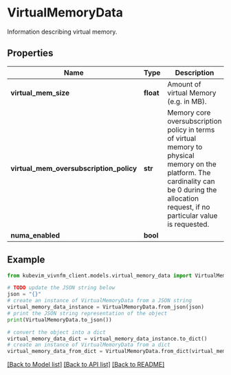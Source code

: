 # VirtualMemoryData

Information describing virtual memory.

## Properties

Name | Type | Description | Notes
------------ | ------------- | ------------- | -------------
**virtual_mem_size** | **float** | Amount of virtual Memory (e.g. in MB). | [optional] 
**virtual_mem_oversubscription_policy** | **str** | Memory core oversubscription policy in terms of virtual memory to physical memory on the platform. The cardinality can be 0 during the allocation request, if no particular value is requested. | [optional] 
**numa_enabled** | **bool** |  | [optional] 

## Example

```python
from kubevim_vivnfm_client.models.virtual_memory_data import VirtualMemoryData

# TODO update the JSON string below
json = "{}"
# create an instance of VirtualMemoryData from a JSON string
virtual_memory_data_instance = VirtualMemoryData.from_json(json)
# print the JSON string representation of the object
print(VirtualMemoryData.to_json())

# convert the object into a dict
virtual_memory_data_dict = virtual_memory_data_instance.to_dict()
# create an instance of VirtualMemoryData from a dict
virtual_memory_data_from_dict = VirtualMemoryData.from_dict(virtual_memory_data_dict)
```
[[Back to Model list]](../README.md#documentation-for-models) [[Back to API list]](../README.md#documentation-for-api-endpoints) [[Back to README]](../README.md)


